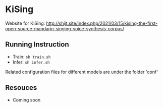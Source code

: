 # KiSing

Website for KiSing: http://shijt.site/index.php/2021/03/15/kising-the-first-open-source-mandarin-singing-voice-synthesis-corpus/

## Running Instruction

- Train: `sh train.sh` 
- Infer: `sh infer.sh` 

Related configuration files for different models are under the folder 'conf'

## Resouces
- Coming soon




